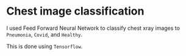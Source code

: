 # Chest image classification

I used Feed Forward Neural Network to classify chest xray images to `Pneumonia`, `Covid`, and `Healthy`.

This is done using `Tensorflow`.

